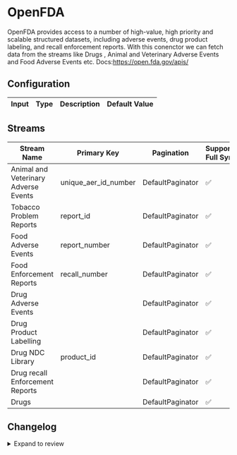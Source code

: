 # OpenFDA
OpenFDA provides access to a number of high-value, high priority and scalable structured datasets, including adverse events, drug product labeling, and recall enforcement reports.
With this conenctor we can fetch data from the streams like Drugs , Animal and Veterinary Adverse Events and Food Adverse Events etc.
Docs:https://open.fda.gov/apis/

## Configuration

| Input | Type | Description | Default Value |
|-------|------|-------------|---------------|

## Streams
| Stream Name | Primary Key | Pagination | Supports Full Sync | Supports Incremental |
|-------------|-------------|------------|---------------------|----------------------|
| Animal and Veterinary Adverse Events | unique_aer_id_number | DefaultPaginator | ✅ |  ❌  |
| Tobacco Problem Reports | report_id | DefaultPaginator | ✅ |  ❌  |
| Food Adverse Events | report_number | DefaultPaginator | ✅ |  ❌  |
| Food Enforcement Reports | recall_number | DefaultPaginator | ✅ |  ❌  |
| Drug Adverse Events |  | DefaultPaginator | ✅ |  ❌  |
| Drug Product Labelling |  | DefaultPaginator | ✅ |  ❌  |
| Drug NDC Library | product_id | DefaultPaginator | ✅ |  ❌  |
| Drug recall Enforcement Reports |  | DefaultPaginator | ✅ |  ❌  |
| Drugs |  | DefaultPaginator | ✅ |  ❌  |

## Changelog

<details>
  <summary>Expand to review</summary>

| Version          | Date              | Pull Request | Subject        |
|------------------|-------------------|--------------|----------------|
| 0.0.10 | 2025-02-01 | [53028](https://github.com/airbytehq/airbyte/pull/53028) | Update dependencies |
| 0.0.9 | 2025-01-25 | [52491](https://github.com/airbytehq/airbyte/pull/52491) | Update dependencies |
| 0.0.8 | 2025-01-18 | [51872](https://github.com/airbytehq/airbyte/pull/51872) | Update dependencies |
| 0.0.7 | 2025-01-11 | [51368](https://github.com/airbytehq/airbyte/pull/51368) | Update dependencies |
| 0.0.6 | 2024-12-28 | [50718](https://github.com/airbytehq/airbyte/pull/50718) | Update dependencies |
| 0.0.5 | 2024-12-21 | [50285](https://github.com/airbytehq/airbyte/pull/50285) | Update dependencies |
| 0.0.4 | 2024-12-14 | [49668](https://github.com/airbytehq/airbyte/pull/49668) | Update dependencies |
| 0.0.3 | 2024-12-12 | [49351](https://github.com/airbytehq/airbyte/pull/49351) | Update dependencies |
| 0.0.2 | 2024-12-11 | [49090](https://github.com/airbytehq/airbyte/pull/49090) | Starting with this version, the Docker image is now rootless. Please note that this and future versions will not be compatible with Airbyte versions earlier than 0.64 |
| 0.0.1 | 2024-10-23 | | Initial release by [@ombhardwajj](https://github.com/ombhardwajj) via Connector Builder |

</details>
